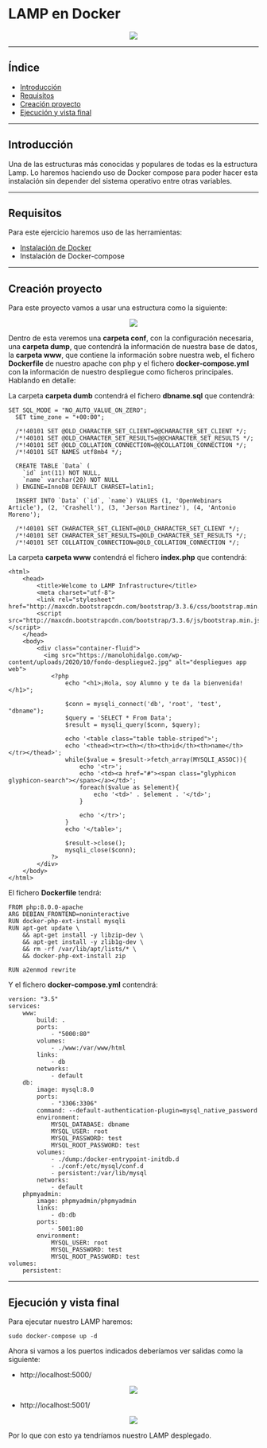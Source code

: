 # LAMP en Docker

<div align="center">
    <img src="../Imágenes/LAMP en Docker/Portada.png"/>
</div>

---

## Índice

- [Introducción](https://github.com/RubenGonz/Despliegues/blob/main/Docker/LAMP%20en%20Docker.md#introducci%C3%B3n)
- [Requisitos](https://github.com/RubenGonz/Despliegues/blob/main/Docker/LAMP%20en%20Docker.md#requisitos)
- [Creación proyecto ](https://github.com/RubenGonz/Despliegues/blob/main/Docker/LAMP%20en%20Docker.md#creaci%C3%B3n-proyecto)
- [Ejecución y vista final](https://github.com/RubenGonz/Despliegues/blob/main/Docker/LAMP%20en%20Docker.md#ejecuci%C3%B3n-y-vista-final)

---

## Introducción

Una de las estructuras más conocidas y populares de todas es la estructura Lamp. Lo haremos haciendo uso de Docker compose para poder hacer esta instalación sin depender del sistema operativo entre otras variables.

---

## Requisitos

Para este ejercicio haremos uso de las herramientas:

- [Instalación de Docker](https://github.com/RubenGonz/Despliegues/blob/main/Docker/Instalaci%C3%B3n%20de%20Docker.md)
- Instalación de Docker-compose

---

## Creación proyecto 

Para este proyecto vamos a usar una estructura como la siguiente:

<div align="center">
    <img src="../Imágenes/LAMP en Docker/Estructura.png"/>
</div>

Dentro de esta veremos una __carpeta conf__, con la configuración necesaria, una __carpeta dump__, que contendrá la información de nuestra base de datos, la __carpeta www__, que contiene la información sobre nuestra web, el fichero __Dockerfile__ de nuestro apache con php y el fichero __docker-compose.yml__ con la información de nuestro despliegue como ficheros principales. Hablando en detalle:

La carpeta __carpeta dumb__ contendrá el fichero __dbname.sql__ que contendrá:

```
SET SQL_MODE = "NO_AUTO_VALUE_ON_ZERO";
  SET time_zone = "+00:00";

  /*!40101 SET @OLD_CHARACTER_SET_CLIENT=@@CHARACTER_SET_CLIENT */;
  /*!40101 SET @OLD_CHARACTER_SET_RESULTS=@@CHARACTER_SET_RESULTS */;
  /*!40101 SET @OLD_COLLATION_CONNECTION=@@COLLATION_CONNECTION */;
  /*!40101 SET NAMES utf8mb4 */;

  CREATE TABLE `Data` (
    `id` int(11) NOT NULL,
    `name` varchar(20) NOT NULL
  ) ENGINE=InnoDB DEFAULT CHARSET=latin1;

  INSERT INTO `Data` (`id`, `name`) VALUES (1, 'OpenWebinars Article'), (2, 'Crashell'), (3, 'Jerson Martinez'), (4, 'Antonio Moreno');

  /*!40101 SET CHARACTER_SET_CLIENT=@OLD_CHARACTER_SET_CLIENT */;
  /*!40101 SET CHARACTER_SET_RESULTS=@OLD_CHARACTER_SET_RESULTS */;
  /*!40101 SET COLLATION_CONNECTION=@OLD_COLLATION_CONNECTION */;
```

La carpeta __carpeta www__ contendrá el fichero __index.php__ que contendrá:

```
<html>
    <head>
        <title>Welcome to LAMP Infrastructure</title>
        <meta charset="utf-8">
        <link rel="stylesheet" href="http://maxcdn.bootstrapcdn.com/bootstrap/3.3.6/css/bootstrap.min.css">
        <script src="http://maxcdn.bootstrapcdn.com/bootstrap/3.3.6/js/bootstrap.min.js"></script>
    </head>
    <body>
        <div class="container-fluid">
          <img src="https://manolohidalgo.com/wp-content/uploads/2020/10/fondo-despliegue2.jpg" alt="despliegues app web">
            <?php
                echo "<h1>¡Hola, soy Alumno y te da la bienvenida!</h1>";

                $conn = mysqli_connect('db', 'root', 'test', "dbname");
                $query = 'SELECT * From Data';
                $result = mysqli_query($conn, $query);

                echo '<table class="table table-striped">';
                echo '<thead><tr><th></th><th>id</th><th>name</th></tr></thead>';
                while($value = $result->fetch_array(MYSQLI_ASSOC)){
                    echo '<tr>';
                    echo '<td><a href="#"><span class="glyphicon glyphicon-search"></span></a></td>';
                    foreach($value as $element){
                        echo '<td>' . $element . '</td>';
                    }

                    echo '</tr>';
                }
                echo '</table>';

                $result->close();
                mysqli_close($conn);
            ?>
        </div>
    </body>
</html>
```

El fichero __Dockerfile__ tendrá:

```
FROM php:8.0.0-apache
ARG DEBIAN_FRONTEND=noninteractive
RUN docker-php-ext-install mysqli
RUN apt-get update \
    && apt-get install -y libzip-dev \
    && apt-get install -y zlib1g-dev \
    && rm -rf /var/lib/apt/lists/* \
    && docker-php-ext-install zip

RUN a2enmod rewrite
```

Y el fichero __docker-compose.yml__ contendrá:

```
version: "3.5"
services:
    www:
        build: .
        ports:
            - "5000:80"
        volumes:
            - ./www:/var/www/html
        links:
            - db
        networks:
            - default
    db:
        image: mysql:8.0
        ports:
            - "3306:3306"
        command: --default-authentication-plugin=mysql_native_password
        environment:
            MYSQL_DATABASE: dbname
            MYSQL_USER: root
            MYSQL_PASSWORD: test
            MYSQL_ROOT_PASSWORD: test
        volumes:
            - ./dump:/docker-entrypoint-initdb.d
            - ./conf:/etc/mysql/conf.d
            - persistent:/var/lib/mysql
        networks:
            - default
    phpmyadmin:
        image: phpmyadmin/phpmyadmin
        links:
            - db:db
        ports:
            - 5001:80
        environment:
            MYSQL_USER: root
            MYSQL_PASSWORD: test
            MYSQL_ROOT_PASSWORD: test
volumes:
    persistent:
```

---

## Ejecución y vista final

Para ejecutar nuestro LAMP haremos:

```console
sudo docker-compose up -d
```

Ahora si vamos a los puertos indicados deberíamos ver salidas como la siguiente:

- http://localhost:5000/

<div align="center">
    <img src="../Imágenes/LAMP en Docker/Web.png"/>
</div>

- http://localhost:5001/

<div align="center">
    <img src="../Imágenes/LAMP en Docker/Php.png"/>
</div>

Por lo que con esto ya tendríamos nuestro LAMP desplegado.